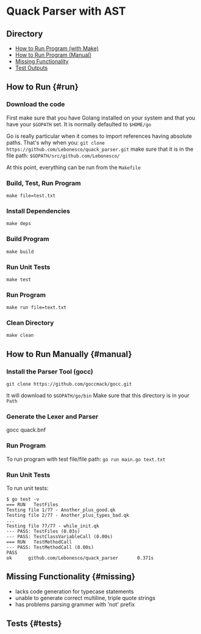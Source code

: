 # Quack Parser with AST

## Directory
* [How to Run Program (with Make)](#run)
* [How to Run Program (Manual)](#manual)
* [Missing Functionality](#missing)
* [Test Outputs](#tests)

## How to Run {#run}

### Download the code

First make sure that you have Golang installed on your system
and that you have your `$GOPATH` set. It is normally
defaulted to `$HOME/go`

Go is really particular when it comes
to import references having absolute paths.
That's why when you:
`git clone https://github.com/Lebonesco/quack_parser.git`
make sure that it is in the file path:
`$GOPATH/src/github.com/Lebonesco/`

At this point, everything can be run from the `Makefile`

### Build, Test, Run Program
```make file=test.txt```

### Install Dependencies
```make deps```

### Build Program
```make build```

### Run Unit Tests
```make test```

### Run Program
```make run file=text.txt```

### Clean Directory
```make clean```

## How to Run Manually {#manual}

### Install the Parser Tool (gocc)
```git clone https://github.com/goccmack/gocc.git```

It will download to `$GOPATH/go/bin`
Make sure that this directory is in your `Path`

### Generate the Lexer and Parser
gocc quack.bnf

### Run Program 
To run program with test file/file path:
`go run main.go text.txt`

### Run Unit Tests
To run unit tests:
```
$ go test -v
=== RUN   TestFiles
Testing file 1/77 - Another_plus_good.qk
Testing file 2/77 - Another_plus_types_bad.qk
...
Testing file 77/77 - while_init.qk
--- PASS: TestFiles (0.03s)
--- PASS: TestClassVariableCall (0.00s)
=== RUN   TestMethodCall
--- PASS: TestMethodCall (0.00s)
PASS
ok      github.com/Lebonesco/quack_parser       0.371s

```

## Missing Functionality {#missing}

* lacks code generation for typecase statements
* unable to generate correct multiline, triple quote strings
* has problems parsing grammer with 'not' prefix

## Tests {#tests}
